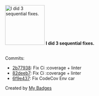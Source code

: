<img src="https://my-badges.github.io/my-badges/fix-3.png" alt="I did 3 sequential fixes." title="I did 3 sequential fixes." width="128">
<strong>I did 3 sequential fixes.</strong>
<br><br>

Commits:

- <a href="https://github.com/BilelJegham/jeh-maker/commit/2b7793846cb9cfdcd9c0cf9efe83597ca9b4d74b">2b77938</a>: Fix Ci :coverage + linter
- <a href="https://github.com/BilelJegham/jeh-maker/commit/82deeb709e43cdb13eee371d8d09c3eb44f31038">82deeb7</a>: Fix Ci :coverage + linter
- <a href="https://github.com/BilelJegham/jeh-maker/commit/6f9e437f5b17b4adca721474dafcf1e3aff2c8d3">6f9e437</a>: Fix CodeCov Env car


Created by <a href="https://github.com/my-badges/my-badges">My Badges</a>